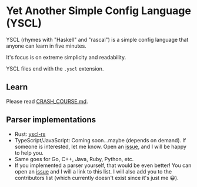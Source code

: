 # Yet Another Simple Config Language (YSCL)

YSCL (rhymes with "Haskell" and "rascal") is a simple config language that anyone can learn in five minutes.

It's focus is on extreme simplicity and readability.

YSCL files end with the `.yscl` extension.

## Learn

Please read [CRASH_COURSE.md](./learn/CRASH_COURSE.md).

## Parser implementations

- Rust: [yscl-rs](https://crates.io/crates/yscl)
- TypeScript/JavaScript: Coming soon...maybe (depends on demand). If someone is interested, let me know. Open an [issue](https://github.com/kylejlin/yscl/issues/new), and I will be happy to help you.
- Same goes for Go, C++, Java, Ruby, Python, etc.
- If you implemented a parser yourself, that would be even better!
  You can open an [issue](https://github.com/kylejlin/yscl/issues/new) and I will a link to this list.
  I will also add you to the contributors list (which currently doesn't exist since it's just me 😀).
